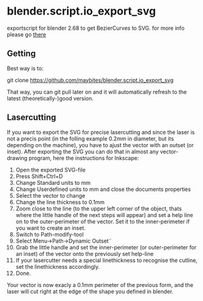blender.script.io_export_svg
===============

exportscript for blender 2.68 to get BezierCurves to SVG. for more info please go [there](http://wiki.blender.org/index.php/Extensions:2.6/Py/Scripts/Import-Export/Inkscape_SVG_Exporter)

Getting
---

Best way is to:

git clone https://github.com/maybites/blender.script.io_export_svg

That way, you can git pull later on and it will automatically refresh to the latest (theoretically-)good version.


Lasercutting
---

If you want to export the SVG for precise lasercutting and since the laser is not a precis point (in the folling example 0.2mm in diameter, but its depending on the machine), you have to ajust the vector with an outset (or inset). After exporting the SVG you can do that in almost any vector-drawing program, here the instructions for Inkscape:

1. Open the exported SVG-file
2. Press Shift+Ctrl+D
3. Change Standard units to mm
4. Change Userdefined units to mm and close the documents properties
5. Select the vector to change
6. Change the line thickness to 0.1mm
7. Zoom close to the line (to the upper left corner of the object, thats where the little handle of the next steps will appear) and set a help line on to the outer-perimeter of the vector. Set it to the inner-perimeter if you want to create an inset.
8. Switch to Path-modify-tool
9. Select Menu->Path->Dynamic Outset¨
10. Grab the little handle and set the inner-perimeter (or outer-perimeter for an inset) of the vector onto the previously set help-line
11. If your lasercutter needs a special linethickness to recognise the cutline, set the linethickness accordingly.
12. Done. 

Your vector is now exacly a 0.1mm perimeter of the previous form, and the laser will cut right at the edge of the shape you defined in blender. 

